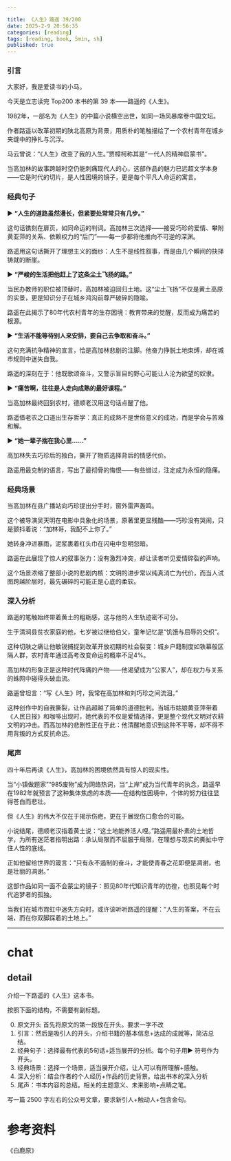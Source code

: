 ```yaml
---

title: 《人生》路遥 39/200
date: 2025-2-9 20:56:35 
categories: [reading]
tags: [reading, book, 5min, sh]
published: true
---
```



### 引言  

大家好，我是爱读书的小马。

今天是立志读完 Top200 本书的第 39 本——路遥的《人生》。

1982年，一部名为《人生》的中篇小说横空出世，如同一场风暴席卷中国文坛。

作者路遥以改革初期的陕北高原为背景，用质朴的笔触描绘了一个农村青年在城乡夹缝中的挣扎与沉浮。

马云曾说：“《人生》改变了我的人生。”贾樟柯称其是“一代人的精神启蒙书”。

当高加林的故事跨越时空仍能刺痛现代人的心，这部作品的魅力已远超文学本身——它是时代的切片，是人性困境的镜子，更是每个平凡人命运的寓言。

### 经典句子

▶ **“人生的道路虽然漫长，但紧要处常常只有几步。”**  

这句话镌刻在扉页，如同命运的判词。高加林三次选择——接受巧珍的爱情、攀附黄亚萍的关系、依赖权力的“后门”——每一步都将他推向不可逆的深渊。

路遥用这句话撕开了理想主义的面纱：人生不是线性叙事，而是由几个瞬间的抉择铸就的断崖。  

▶ **“严峻的生活把他赶上了这条尘土飞扬的路。”**  

当民办教师的职位被顶替时，高加林被迫回归土地。这“尘土飞扬”不仅是黄土高原的实景，更是知识分子在城乡鸿沟前尊严破碎的隐喻。

路遥在此揭示了80年代农村青年的生存困境：教育带来的觉醒，反而成为痛苦的根源。  

▶ **“生活不能等待别人来安排，要自己去争取和奋斗。”**  

这句充满抗争精神的宣言，恰是高加林悲剧的注脚。他奋力挣脱土地束缚，却在城市规则中迷失自我。

路遥的深刻在于：他既歌颂奋斗，又警示盲目的野心可能让人沦为欲望的奴隶。  

▶ **“痛苦啊，往往是人走向成熟的最好课程。”**  

当高加林最终回到农村，德顺老汉用这句话点醒了他。

路遥借老农之口道出生存哲学：真正的成熟不是世俗意义的成功，而是学会与苦难和解。  

▶ **“她一辈子揣在我心里……”**  

高加林失去巧珍后的独白，撕开了物质选择背后的情感代价。

路遥用最克制的语言，写出了最彻骨的悔恨——有些错过，注定成为永恒的隐痛。


### 经典场景

当高加林在县广播站向巧珍提出分手时，窗外雷声轰鸣。

这个被导演吴天明在电影中具象化的场景，原著里更显残酷——巧珍没有哭闹，只是颤抖着说：“加林哥，我配不上你了。”

她转身冲进暴雨，泥浆裹着红头巾在闪电中忽明忽暗。

路遥在此展现了惊人的叙事张力：没有激烈冲突，却让读者听见爱情碎裂的声响。

这个场景浓缩了整部小说的悲剧内核：文明的进步常以纯真消亡为代价，而当人试图跨越阶层时，最先碾碎的可能正是心底的柔软。

### 深入分析 

路遥的笔触始终带着黄土的粗粝感，这与他的人生轨迹密不可分。

生于清涧县贫农家庭的他，七岁被过继给伯父，童年记忆是“饥饿与屈辱的交织”。

这种切肤之痛让他敏锐捕捉到改革开放初期的社会裂变：城乡户籍制度如铁幕般区隔人群，农村青年通过高考改变命运的概率不足4%。

高加林的形象正是这种时代阵痛的产物——他渴望成为“公家人”，却在权力与关系的蛛网中碰得头破血流。  

路遥曾坦言：“写《人生》时，我常在高加林和刘巧珍之间流泪。”

这种创作中的自我撕裂，让作品超越了简单的道德批判。当城市姑娘黄亚萍带着《人民日报》和咖啡出现时，她代表的不仅是爱情选择，更是整个现代文明对农耕文明的冲击。而高加林的悲剧性正在于此：他清醒地意识到这种不平等，却不得不用背叛的方式反抗命运。

### 尾声 

四十年后再读《人生》，高加林的困境依然具有惊人的现实性。

当“小镇做题家”“985废物”成为网络热词，当“上岸”成为当代青年的执念，路遥早在1982年就预言了这种集体焦虑的本质——在结构性困境中，个体的努力往往显得苍白而悲壮。  

但《人生》的伟大不仅在于揭示伤疤，更在于展现伤口愈合的可能。

小说结尾，德顺老汉指着黄土说：“这土地能养活人哩。”路遥用最朴素的土地哲学，为所有迷茫者指明出路：承认局限而不屈服于局限，在理想与现实的撕扯中守住人性的底线。

正如他留给世界的箴言：“只有永不遏制的奋斗，才能使青春之花即便是凋谢，也是壮丽的凋谢。”  

这部作品如同一面不会蒙尘的镜子：照见80年代知识青年的彷徨，也照见每个时代追梦者的孤独。

当我们在城市霓虹中迷失方向时，或许该听听路遥的提醒：“人生的答案，不在云端，而在你双脚踩着的土地上。”





------------------------------------------------------------------------

# chat

## detail

介绍一下路遥的《人生》这本书。

按照下面的结构，不需要有副标题。

0. 原文开头 首先将原文的第一段放在开头。要求一字不改
1. 引言：然后是吸引人的开头，介绍书籍的基本信息+达成的成就等，简洁总结。
2. 经典句子：选择最有代表的5句话+适当展开的分析。每个句子用▶ 符号作为开头。
3. 经典场景：选择一个场景，适当展开介绍，让人可以有所理解+感触。
4. 深入分析：结合作者的个人经历+作品的历史背景。给出书本的深入分析
5. 尾声：书本内容的总结。相关的主题意义、未来影响+点睛之笔。

写一篇 2500 字左右的公众号文章，要求新引人+触动人+包含金句。


# 参考资料

 《白鹿原》

